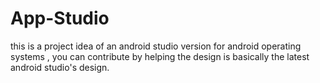 # App-Studio
this is a project idea of an android studio version for android operating systems , you can contribute by helping the design is basically the latest android studio's design. 
